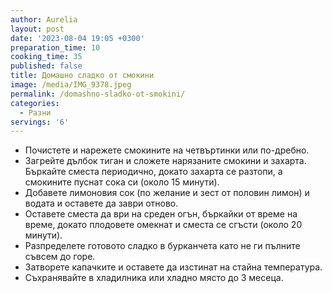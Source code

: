 ```yaml
---
author: Aurelia
layout: post
date: '2023-08-04 19:05 +0300'
preparation_time: 10
cooking_time: 35
published: false
title: Домашно сладко от смокини
image: /media/IMG_9378.jpeg
permalink: /domashno-sladko-ot-smokini/
categories:
  - Разни
servings: '6'
---
```

- Почистете и нарежете смокините на четвъртинки или по-дребно.
- Загрейте дълбок тиган и сложете нарязаните смокини и захарта. Бъркайте сместа периодично, докато захарта се разтопи, а смокините пуснат сока си (около 15 минути).
- Добавете лимоновия сок (по желание и зест от половин лимон) и водата и оставете да заври отново.
- Оставете сместа да ври на среден огън, бъркайки от време на време, докато плодовете омекнат и сместа се сгъсти (около 20 минути).
- Разпределете готовото сладко в бурканчета като не ги пълните съвсем до горе.
- Затворете капачките и оставете да изстинат на стайна температура. 
- Съхранявайте в хладилника или хладно място до 3 месеца.
